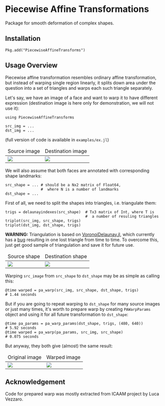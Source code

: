 # Piecewise Affine Transformations

Package for smooth deformation of complex shapes. 

## Installation

    Pkg.add("PiecewiseAffineTransforms")

## Usage Overview

Piecewise affine transformation resembles ordinary affine transformation, but instead of warping single region linearly, it splits down area under the question into a set of triangles and warps each such triangle separately. 

Let's say, we have an image of a face and want to warp it to have different expression (destination image is here only for demonstration, we will not use it): 

    using PiecewiseAffineTransforms

    src_img = ...
    dst_img = ...

(full version of code is available in `examples/ex.jl`)

<table>
  <thead>
    <tr><td>Source image</td><td>Destination image</td></tr>
  </thead>
  <tbody>
    <tr>
      <td>
        <img src="https://raw.githubusercontent.com/dfdx/PiecewiseAffineTransforms.jl/master/examples/cootes/107_0764.bmp"/>
      </td>
      <td>
        <img src="https://raw.githubusercontent.com/dfdx/PiecewiseAffineTransforms.jl/master/examples/cootes/107_0779.bmp"/>
      </td>
    </tr>
  </tbody>
</table>

We will also assume that both faces are annotated with corresponding shape landmarks: 

    src_shape = ... # should be a Nx2 matrix of Float64, 
                    #  where N is a number of landmarks
    dst_shape = ...

First of all, we need to split the shapes into triangles, i.e. triangulate them:

    trigs = delaunayindexes(src_shape)  # Tx3 matrix of Int, where T is 
                                        #  a number of resuling triangles
    triplot(src_img, src_shape, trigs)
    triplot(dst_img, dst_shape, trigs)

**WARNING:** Triangulation is based on [VoronoiDelaunay.jl](https://github.com/JuliaGeometry/VoronoiDelaunay.jl/), which currently has a [bug](https://github.com/JuliaGeometry/VoronoiDelaunay.jl/issues/6) resulting in one lost triangle from time to time. To overcome this, just get good sample of triangulation and save it for future use. 

<table>
  <thead>
    <tr><td>Source shape</td><td>Destination shape</td></tr>
  </thead>
  <tbody>
    <tr>
      <td>
        <img src="https://raw.githubusercontent.com/dfdx/PiecewiseAffineTransforms.jl/master/examples/processed/triplot_src.png"/>
      </td>
      <td>
        <img src="https://raw.githubusercontent.com/dfdx/PiecewiseAffineTransforms.jl/master/examples/processed/triplot_dst.png"/>
      </td>
    </tr>
  </tbody>
</table>

Warping `src_image` from `src_shape` to `dst_shape` may be as simple as calling this:

    @time warped = pa_warp(src_img, src_shape, dst_shape, trigs)
    # 1.44 seconds 

But if you are going to repeat warping to `dst_shape` for many source images or just many times, it's worth to prepare warp by creating `PAWarpParams` object and using it for all future transformation to `dst_shape`:

    @time pa_params = pa_warp_params(dst_shape, trigs, (480, 640))
    # 5.92 seconds
    @time warped = pa_warp(pa_params, src_img, src_shape)
    # 0.075 seconds

But anyway, they both give (almost) the same result: 

<table>
  <thead>
    <tr><td>Original image</td><td>Warped image</td></tr>
  </thead>
  <tbody>
    <tr>
      <td>
        <img src="https://raw.githubusercontent.com/dfdx/PiecewiseAffineTransforms.jl/master/examples/cootes/107_0764.bmp"/>
      </td>
      <td>
        <img src="https://raw.githubusercontent.com/dfdx/PiecewiseAffineTransforms.jl/master/examples/processed/warped_prepared.png"/>
      </td>
    </tr>
  </tbody>
</table>


## Acknowledgement

Code for prepared warp was mostly extracted from ICAAM project by Luca Vezzaro.

